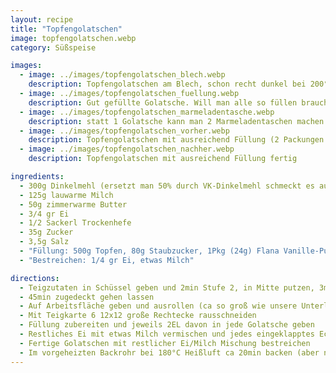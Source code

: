 ```yaml
---
layout: recipe
title: "Topfengolatschen"
image: topfengolatschen.webp
category: Süßspeise

images:
  - image: ../images/topfengolatschen_blech.webp
    description: Topfengolatschen am Blech, schon recht dunkel bei 200°C Ober/Unter 15min
  - image: ../images/topfengolatschen_fuellung.webp
    description: Gut gefüllte Golatsche. Will man alle so füllen braucht man 2 Topfenpackungen
  - image: ../images/topfengolatschen_marmeladentasche.webp
    description: statt 1 Golatsche kann man 2 Marmeladentaschen machen
  - image: ../images/topfengolatschen_vorher.webp
    description: Topfengolatschen mit ausreichend Füllung (2 Packungen Topfen) bevor sie ins Rohr kommen
  - image: ../images/topfengolatschen_nachher.webp
    description: Topfengolatschen mit ausreichend Füllung fertig

ingredients:
  - 300g Dinkelmehl (ersetzt man 50% durch VK-Dinkelmehl schmeckt es auch sehr gut)
  - 125g lauwarme Milch
  - 50g zimmerwarme Butter
  - 3/4 gr Ei
  - 1/2 Sackerl Trockenhefe
  - 35g Zucker
  - 3,5g Salz
  - "Füllung: 500g Topfen, 80g Staubzucker, 1Pkg (24g) Flana Vanille-Puddingpulver, 1 Zitrone, 1 gr Ei"
  - "Bestreichen: 1/4 gr Ei, etwas Milch"

directions:
  - Teigzutaten in Schüssel geben und 2min Stufe 2, in Mitte putzen, 3min Stufe 3 kneten
  - 45min zugedeckt gehen lassen
  - Auf Arbeitsfläche geben und ausrollen (ca so groß wie unsere Unterlage)
  - Mit Teigkarte 6 12x12 große Rechtecke rausschneiden
  - Füllung zubereiten und jeweils 2EL davon in jede Golatsche geben
  - Restliches Ei mit etwas Milch vermischen und jedes eingeklapptes Eck mit etwas Mischung bestreichen (zuerst ein Eck in Mitte falten, bestreichen, andere Seite falten, bestreichen, 3. Eck falten und bestreichen, 4. Eck falten und bestreichen), danach mit Teigkarte auf Backpapier legen
  - Fertige Golatschen mit restlicher Ei/Milch Mischung bestreichen
  - Im vorgeheizten Backrohr bei 180°C Heißluft ca 20min backen (aber nach 15min schauen wie dunkel sie sind)
---
```

